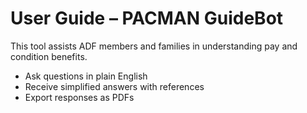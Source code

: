 # User Guide – PACMAN GuideBot

This tool assists ADF members and families in understanding pay and condition benefits.

- Ask questions in plain English
- Receive simplified answers with references
- Export responses as PDFs